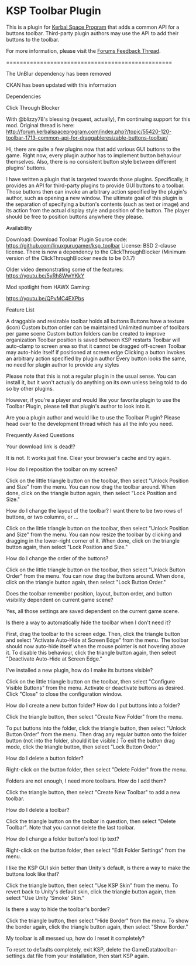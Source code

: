 KSP Toolbar Plugin
==================

This is a plugin for [Kerbal Space Program] that adds a common API for a buttons toolbar.
Third-party plugin authors may use the API to add their buttons to the toolbar.

For more information, please visit the [Forums Feedback Thread].

[Kerbal Space Program]: http://www.kerbalspaceprogram.com
[Forums Feedback Thread]: http://forum.kerbalspaceprogram.com/threads/60066

=================================================

The UnBlur dependency has been removed

CKAN has been updated with this information

 

Dependencies

Click Through Blocker
 

With @blizzy78's blessing (request, actually), I'm continuing support for this mod.  Original thread is here: http://forum.kerbalspaceprogram.com/index.php?/topic/55420-120-toolbar-1713-common-api-for-draggableresizable-buttons-toolbar/

Hi, there are quite a few plugins now that add various GUI buttons to the game. Right now, every plugin author has to implement button behaviour themselves. Also, there is no consistent button style between different plugins' buttons.

I have written a plugin that is targeted towards those plugins. Specifically, it provides an API for third-party plugins to provide GUI buttons to a toolbar. Those buttons then can invoke an arbitrary action specified by the plugin's author, such as opening a new window. The ultimate goal of this plugin is the separation of specifying a button's contents (such as text or image) and its action from the actual display style and position of the button. The player should be free to position buttons anywhere they please.

Availability

Download: Download Toolbar Plugin
Source code: https://github.com/linuxgurugamer/ksp_toolbar
License:  BSD 2-clause license.
There is now a dependency to the ClickThroughBlocker (Minimum version of the ClickThroughBlocker needs to be 0.1.7)

Older video demonstrating some of the features:
https://youtu.be/5yRh8WwYKkY
 

 


Mod spotlight from HAWX Gaming:

 https://youtu.be/QPvMC4EXPbs

 


Feature List

 

A draggable and resizable toolbar holds all buttons
Buttons have a texture (icon)
Custom button order can be maintained
Unlimited number of toolbars per game scene
Custom button folders can be created to improve organization
Toolbar position is saved between KSP restarts
Toolbar will auto-clamp to screen area so that it cannot be dragged off-screen
Toolbar may auto-hide itself if positioned at screen edge
Clicking a button invokes an arbitrary action specified by plugin author
Every button looks the same, no need for plugin author to provide any styles
 

Please note that this is not a regular plugin in the usual sense. You can install it, but it won't actually do anything on its own unless being told to do so by other plugins.

However, if you're a player and would like your favorite plugin to use the Toolbar Plugin, please tell that plugin's author to look into it.

Are you a plugin author and would like to use the Toolbar Plugin? Please head over to the development thread which has all the info you need.

Frequently Asked Questions

Your download link is dead!?

It is not. It works just fine. Clear your browser's cache and try again.

How do I reposition the toolbar on my screen?

Click on the little triangle button on the toolbar, then select "Unlock Position and Size" from the menu. You can now drag the toolbar around. When done, click on the triangle button again, then select "Lock Position and Size."

How do I change the layout of the toolbar? I want there to be two rows of buttons, or two columns, or ...

Click on the little triangle button on the toolbar, then select "Unlock Position and Size" from the menu. You can now resize the toolbar by clicking and dragging in the lower-right corner of it. When done, click on the triangle button again, then select "Lock Position and Size."

How do I change the order of the buttons?

Click on the little triangle button on the toolbar, then select "Unlock Button Order" from the menu. You can now drag the buttons around. When done, click on the triangle button again, then select "Lock Button Order."

Does the toolbar remember position, layout, button order, and button visibility dependent on current game scene?

Yes, all those settings are saved dependent on the current game scene.

Is there a way to automatically hide the toolbar when I don't need it?

First, drag the toolbar to the screen edge. Then, click the triangle button and select "Activate Auto-Hide at Screen Edge" from the menu. The toolbar should now auto-hide itself when the mouse pointer is not hovering above it. To disable this behaviour, click the triangle button again, then select "Deactivate Auto-Hide at Screen Edge."

I've installed a new plugin, how do I make its buttons visible?

Click on the little triangle button on the toolbar, then select "Configure Visible Buttons" from the menu. Activate or deactivate buttons as desired. Click "Close" to close the configuration window.

How do I create a new button folder? How do I put buttons into a folder?

Click the triangle button, then select "Create New Folder" from the menu.

To put buttons into the folder, click the triangle button, then select "Unlock Button Order" from the menu. Then drag any regular button onto the folder button (not into the folder, should it be visible.) To exit the button drag mode, click the triangle button, then select "Lock Button Order."

How do I delete a button folder?

Right-click on the button folder, then select "Delete Folder" from the menu.

Folders are not enough, I need more toolbars. How do I add them?

Click the triangle button, then select "Create New Toolbar" to add a new toolbar.

How do I delete a toolbar?

Click the triangle button on the toolbar in question, then select "Delete Toolbar". Note that you cannot delete the last toolbar.

How do I change a folder button's tool tip text?

Right-click on the button folder, then select "Edit Folder Settings" from the menu.

I like the KSP GUI skin better than Unity's default, is there a way to make the buttons look like that?

Click the triangle button, then select "Use KSP Skin" from the menu. To revert back to Unity's default skin, click the triangle button again, then select "Use Unity 'Smoke' Skin."

Is there a way to hide the toolbar's border?

Click the triangle button, then select "Hide Border" from the menu. To show the border again, click the triangle button again, then select "Show Border."

My toolbar is all messed up, how do I reset it completely?

To reset to defaults completely, exit KSP, delete the GameData\toolbar-settings.dat file from your installation, then start KSP again.